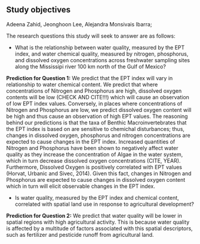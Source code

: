 ## Study objectives

Adeena Zahid, Jeonghoon Lee, Alejandra Monsivais Ibarra;

The research questions this study will seek to answer are as follows:

- What is the relationship between water quality, measured by the EPT index, and water chemical quality, measured by nitrogen, phosphorus, and dissolved oxygen concentrations across freshwater sampling sites along the Mississipi river 100 km north of the Gulf of Mexico? 

**Prediction for Question 1:** We predict that the EPT index will vary in relationship to water chemical content. We predict that where concentrations of Nitrogen and Phosphorus are high, dissolved oxygen contents will be low (CHECK AND CITE!!!) which will cause an observation of low EPT index values. Conversely, in places where concentrations of Nitrogen and Phosphorus are low, we predict dissolved oxygen content will be high and thus cause an observation of high EPT values. 
The reasoning behind our predictions is that the taxa of Benthic Macroinvertebrates that the EPT index is based on are sensitive to chemichal disturbances; thus, changes in dissolved oxygen, phosphorus and nitrogen concentrations are expected to cause changes in the EPT index. Increased quantities of Nitrogen and Phosphorus have been shown to negatively affect water quality as they increase the concentration of Algae in the water system, which in turn decrease dissolved oxygen concentrations (CITE, YEAR). Furthermore, Dissolved Oxygen is positively correlated with EPT values (Horvat, Urbanic and Sivec, 2014). Given this fact, changes in Nitrogen and Phosphorus are expected to cause changes in dissolved oxygen content which in turn will elicit observable changes in the EPT index. 
      
- Is water quality, measured by the EPT index and chemical content, correlated with spatial land use in response to agricultural development?

**Prediction for Question 2:** We predict that water quality will be lower in spatial regions with high agricultural activity. This is because water quality is affected by a multitude of factors associated with this spatial descriptors, such as fertilizer and pesticide runoff from agricultural land.
